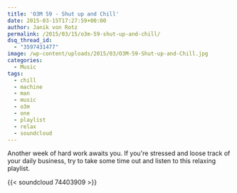 ```yaml
---
title: 'O3M 59 - Shut up and Chill'
date: 2015-03-15T17:27:59+00:00
author: Janik von Rotz
permalink: /2015/03/15/o3m-59-shut-up-and-chill/
dsq_thread_id:
  - "3597431477"
image: /wp-content/uploads/2015/03/O3M-59-Shut-up-and-Chill.jpg
categories:
  - Music
tags:
  - chill
  - machine
  - man
  - music
  - o3m
  - one
  - playlist
  - relax
  - soundcloud
---
```

Another week of hard work awaits you. If you're stressed and loose track of your daily business, try to take some time out and listen to this relaxing playlist.

{{< soundcloud 74403909 >}}